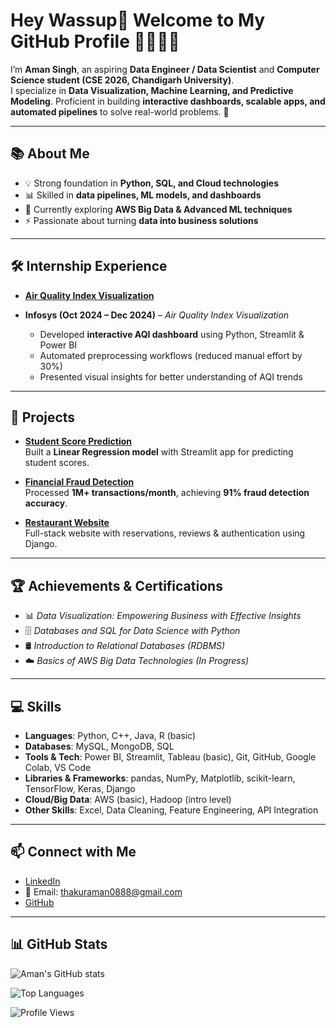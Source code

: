 # Hey Wassup👋 Welcome to My GitHub Profile 🚀👨🏾‍💻  

I’m **Aman Singh**, an aspiring **Data Engineer / Data Scientist** and **Computer Science student (CSE 2026, Chandigarh University)**.  
I specialize in **Data Visualization, Machine Learning, and Predictive Modeling**. Proficient in building **interactive dashboards, scalable apps, and automated pipelines** to solve real-world problems. 🚀  

---

## 📚 About Me  
- 💡 Strong foundation in **Python, SQL, and Cloud technologies**  
- 📊 Skilled in **data pipelines, ML models, and dashboards**  
- 🌱 Currently exploring **AWS Big Data & Advanced ML techniques**  
- ⚡ Passionate about turning **data into business solutions**  

---

## 🛠️ Internship Experience 

- **[Air Quality Index Visualization](https://github.com/Aman050103/AQI_PowerBi_Dashboard)**

- **Infosys (Oct 2024 – Dec 2024)** – *Air Quality Index Visualization*  
  - Developed **interactive AQI dashboard** using Python, Streamlit & Power BI  
  - Automated preprocessing workflows (reduced manual effort by 30%)  
  - Presented visual insights for better understanding of AQI trends  

---

## 🚀 Projects  

- **[Student Score Prediction](https://github.com/Aman050103/Student-Score-Prediction)**  
  Built a **Linear Regression model** with Streamlit app for predicting student scores.  

- **[Financial Fraud Detection](https://github.com/Aman050103/Financial-Fraud-Detection)**  
  Processed **1M+ transactions/month**, achieving **91% fraud detection accuracy**.  

- **[Restaurant Website](https://github.com/Aman050103/Restaurant-Website)**  
  Full-stack website with reservations, reviews & authentication using Django.  

---

## 🏆 Achievements & Certifications  
- 📊 *Data Visualization: Empowering Business with Effective Insights*  
- 🗄️ *Databases and SQL for Data Science with Python*  
- 🛢️ *Introduction to Relational Databases (RDBMS)*  
- ☁️ *Basics of AWS Big Data Technologies (In Progress)*  

---

## 💻 Skills  

- **Languages**: Python, C++, Java, R (basic)  
- **Databases**: MySQL, MongoDB, SQL  
- **Tools & Tech**: Power BI, Streamlit, Tableau (basic), Git, GitHub, Google Colab, VS Code  
- **Libraries & Frameworks**: pandas, NumPy, Matplotlib, scikit-learn, TensorFlow, Keras, Django  
- **Cloud/Big Data**: AWS (basic), Hadoop (intro level)  
- **Other Skills**: Excel, Data Cleaning, Feature Engineering, API Integration  

---

## 📫 Connect with Me  
- [LinkedIn](https://www.linkedin.com/in/aman-singh-25b880228/)  
- 📧 Email: thakuraman0888@gmail.com  
- [GitHub](https://github.com/Aman050103)  

---

## 📊 GitHub Stats  

![Aman's GitHub stats](https://github-readme-stats.vercel.app/api?username=Aman050103&show_icons=true&theme=radical)  

![Top Languages](https://github-readme-stats.vercel.app/api/top-langs/?username=Aman050103&layout=compact&theme=radical)  

![Profile Views](https://komarev.com/ghpvc/?username=Aman050103&color=blue)  
